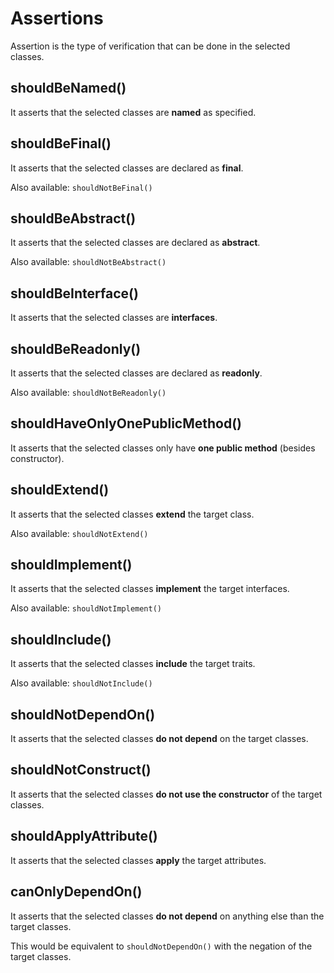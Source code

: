 # Assertions

Assertion is the type of verification that can be done in the selected classes.

## shouldBeNamed()
It asserts that the selected classes are **named** as specified.

## shouldBeFinal()
It asserts that the selected classes are declared as **final**.

Also available: `shouldNotBeFinal()`

## shouldBeAbstract()
It asserts that the selected classes are declared as **abstract**.

Also available: `shouldNotBeAbstract()`

## shouldBeInterface()
It asserts that the selected classes are **interfaces**.

## shouldBeReadonly()
It asserts that the selected classes are declared as **readonly**.

Also available: `shouldNotBeReadonly()`

## shouldHaveOnlyOnePublicMethod()
It asserts that the selected classes only have **one public method** (besides constructor).

## shouldExtend()
It asserts that the selected classes **extend** the target class.

Also available: `shouldNotExtend()`

## shouldImplement()
It asserts that the selected classes **implement** the target interfaces.

Also available: `shouldNotImplement()`

## shouldInclude()
It asserts that the selected classes **include** the target traits.

Also available: `shouldNotInclude()`

## shouldNotDependOn()
It asserts that the selected classes **do not depend** on the target classes.

## shouldNotConstruct()
It asserts that the selected classes **do not use the constructor** of the target classes.

## shouldApplyAttribute()
It asserts that the selected classes **apply** the target attributes.

## canOnlyDependOn()
It asserts that the selected classes **do not depend** on anything else than the target classes.

This would be equivalent to `shouldNotDependOn()` with the negation of the target classes.

